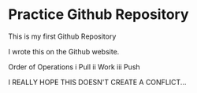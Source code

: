 # Practice Github Repository
 This is my first Github Repository

I wrote this on the Github website.

Order of Operations
i Pull
ii Work
iii Push

I REALLY HOPE THIS DOESN'T CREATE A CONFLICT...